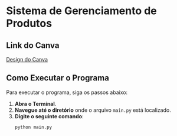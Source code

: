 # Sistema de Gerenciamento de Produtos

## Link do Canva
[Design do Canva](https://www.canva.com/design/DAGRujfktWo/mxOuKYwyCT42kz6Jtlfsjw/edit)

## Como Executar o Programa

Para executar o programa, siga os passos abaixo:

1. **Abra o Terminal**.
2. **Navegue até o diretório** onde o arquivo `main.py` está localizado.
3. **Digite o seguinte comando**:
   ```bash
   python main.py
